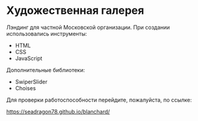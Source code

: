 # Художественная галерея

Лэндинг для частной Московской организации.
При создании использовались инструменты:

- HTML
- CSS
- JavaScript

Дополнительные библиотеки:

- SwiperSlider
- Choises

Для проверки работоспособности перейдите, пожалуйста, по ссылке:

https://seadragon78.github.io/blanchard/

